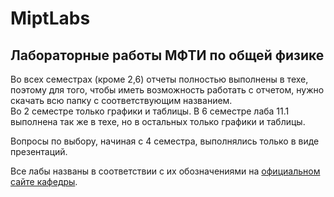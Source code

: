 # MiptLabs
## Лабораторные работы МФТИ по общей физике
  
Во всех семестрах (кроме 2,6) отчеты полностью выполнены в техе, поэтому для того, чтобы иметь возможность работать с отчетом, нужно скачать всю папку с соответствующим названием.  
Во 2 семестре только графики и таблицы. В 6 семестре лаба 11.1 выполнена так же в техе, но в остальных только графики и таблицы.

Вопросы по выбору, начиная с 4 семестра, выполнялись только в виде презентаций. 

Все лабы названы в соответствии с их обозначениями на [официальном сайте кафедры](https://mipt.ru/education/chair/physics/ "кафедра общей физики МФТИ").  
